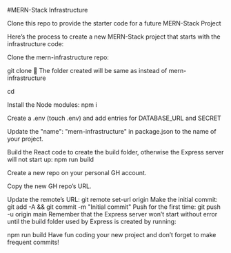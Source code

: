 #MERN-Stack Infrastructure

Clone this repo to provide the starter code for a future MERN-Stack Project


Here’s the process to create a new MERN-Stack project that starts with the infrastructure code:

Clone the mern-infrastructure repo:

 git clone <url of mern-infrastructure> <name-of-project>
👀 The folder created will be same as <name-of-project> instead of mern-infrastructure

cd <name-of-project>

Install the Node modules: npm i

Create a .env (touch .env) and add entries for DATABASE_URL and SECRET

Update the "name": "mern-infrastructure" in package.json to the name of your project.

Build the React code to create the build folder, otherwise the Express server will not start up: npm run build

Create a new repo on your personal GH account.

Copy the new GH repo’s URL.

Update the remote’s URL:
 git remote set-url origin <paste the copied GH url>
Make the initial commit:
git add -A && git commit -m "Initial commit"
Push for the first time:
git push -u origin main
Remember that the Express server won’t start without error until the build folder used by Express is created by running:

npm run build
Have fun coding your new project and don’t forget to make frequent commits!
